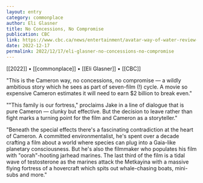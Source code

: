 ```yaml
---
layout: entry
category: commonplace
author: Eli Glasner
title: No Concessions, No Compromise
publication: CBC
link: https://www.cbc.ca/news/entertainment/avatar-way-of-water-review-1.6687334?cmp=rss
date: 2022-12-17
permalink: 2022/12/17/eli-glasner-no-concessions-no-compromise
---
```


[[2022]] • [[commonplace]] • [[Eli Glasner]] • [[CBC]]

"This is the Cameron way, no concessions, no compromise — a wildly ambitious story which he sees as part of seven-film (!) cycle. A movie so expensive Cameron estimates it will need to earn $2 billion to break even."

""This family is our fortress," proclaims Jake in a line of dialogue that is pure Cameron — clunky but effective. But the decision to leave rather than fight marks a turning point for the film and Cameron as a storyteller."

"Beneath the special effects there's a fascinating contradiction at the heart of Cameron. A committed environmentalist, he's spent over a decade crafting a film about a world where species can plug into a Gaia-like planetary consciousness. But he's also the filmmaker who populates his film with "oorah"-hooting jarhead marines. The last third of the film is a tidal wave of testosterone as the marines attack the Metkayina with a massive flying fortress of a hovercraft which spits out whale-chasing boats, mini-subs and more."
